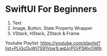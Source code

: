 # SwiftUI For Beginners

<ol>
  <li>Text</li>
  <li>Image, Button, State Property Wrapper</li>
  <li>VStack, HStack, ZStack & Frame</li>
</ol>

Youtube Playlist: https://youtube.com/playlist?list=PLiGcDuWj7S91Vsw1LwdJcPOrPSlKyOWlh

